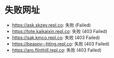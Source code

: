 # 失败网址
- https://ask.skzey.repl.co: 失败 (Failed)
- https://tote.kaikaixin.repl.co: 失败 (403
Failed)
- https://sak.kmco.repl.co: 失败 (403
Failed)
- https://beaspy--hting.repl.co: 失败 (403
Failed)
- https://aro.flinthill.repl.co: 失败 (403
Failed)
